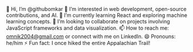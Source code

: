 👋 Hi, I’m @githubomkar
👀 I’m interested in web development, open-source contributions, and AI.
🌱 I’m currently learning React and exploring machine learning concepts.
💞️ I’m looking to collaborate on projects involving JavaScript frameworks and data visualization.
📫 How to reach me: omnik2004@gmail.com or connect with me on LinkedIn.
😄 Pronouns: he/him
⚡ Fun fact: I once hiked the entire Appalachian Trail!

<!---
githubomkar/githubomkar is a ✨ special ✨ repository because its `README.md` (this file) appears on your GitHub profile.
You can click the Preview link to take a look at your changes.
--->

